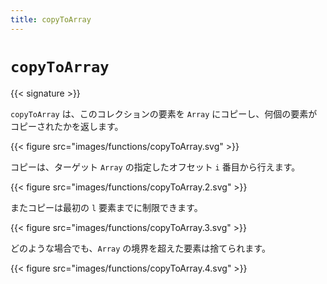 ```yaml
---
title: copyToArray
---
```


# `copyToArray`

{{< signature >}}

`copyToArray` は、このコレクションの要素を `Array` にコピーし、何個の要素がコピーされたかを返します。

{{< figure src="images/functions/copyToArray.svg" >}}

コピーは、ターゲット `Array` の指定したオフセット `i` 番目から行えます。

{{< figure src="images/functions/copyToArray.2.svg" >}}

またコピーは最初の `l` 要素までに制限できます。

{{< figure src="images/functions/copyToArray.3.svg" >}}

どのような場合でも、`Array` の境界を超えた要素は捨てられます。

{{< figure src="images/functions/copyToArray.4.svg" >}}
